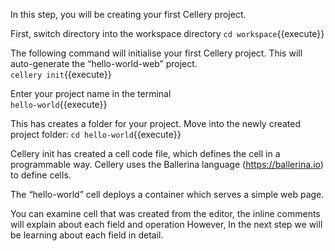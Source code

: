 In this step, you will be creating your first Cellery project.

First, switch directory into the workspace directory
`cd workspace`{{execute}}

The following command will initialise your first Cellery project. This will auto-generate the “hello-world-web” project.  
`cellery init`{{execute}}

Enter your project name in the terminal  
`hello-world`{{execute}}

This has creates a folder for your project. Move into the newly created project folder:
`cd hello-world`{{execute}}

Cellery init has created a cell code file, which defines the cell in a programmable way. Cellery uses the Ballerina language (https://ballerina.io) to define cells. 

The “hello-world” cell deploys a container which serves a simple web page.

You can examine cell that was created from the editor, the inline comments will explain about each field and operation However, In the next step we will be learning about each field in detail.

